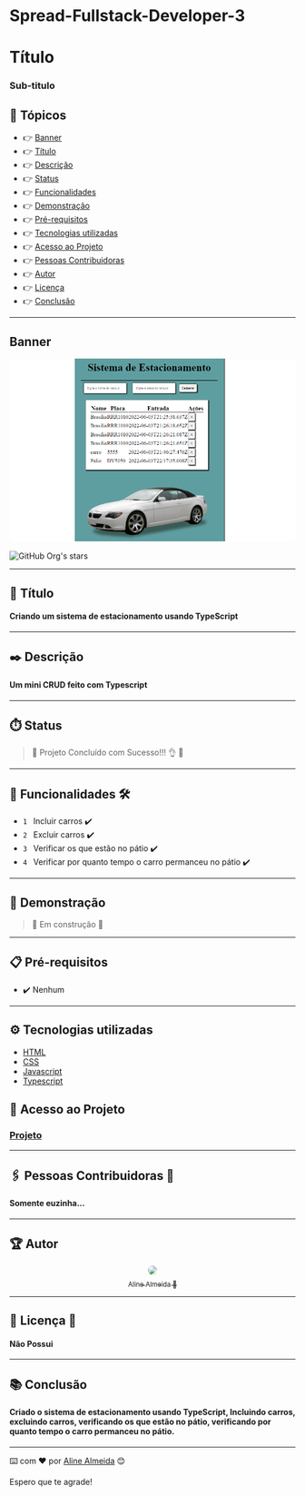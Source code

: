 # Spread-Fullstack-Developer-3


# Título 

### Sub-titulo

## 🏁 Tópicos
 
  * 👉 [Banner](#banner)
  * 👉 [Título](#📌-título)
  * 👉 [Descrição](#✒️-descrição)
  * 👉 [Status](#⏱️-status)
  * 👉 [Funcionalidades](#🔨-funcionalidades-🛠️)
  * 👉 [Demonstração](#🚀-demonstração)
  * 👉 [Pré-requisitos](#📋-pré-requisitos)
  * 👉 [Tecnologias utilizadas](#⚙️-tecnologias-utilizadas)
  * 👉 [Acesso ao Projeto](#📁-acesso-ao-projeto)
  * 👉 [Pessoas Contribuidoras](#🖇️-pessoas-contribuidoras-🤝)
  * 👉 [Autor](#🏆-autor)
  * 👉 [Licença](#🙏-licença-🔖) 
  * 👉 [Conclusão](#📚-conclusão)
 
______________________________________________________________

##  Banner
  <p align="center">
    <img alt="foto do projeto" title="foto do projeto" src="banner.png"/>
  </p>

![GitHub Org's stars](https://img.shields.io/github/stars/camilafernanda?style=social)

______________________________________________________________

## 📌 Título

#### Criando um sistema de estacionamento usando TypeScript

______________________________________________________________
## ✒️ Descrição

#### Um mini CRUD feito com Typescript

______________________________________________________________
## ⏱️ Status

>  🚀 Projeto Concluído com Sucesso!!! 👌 🚧

______________________________________________________________
## 🔨 Funcionalidades 🛠️

- `1 ` Incluir carros ✔️
- `2 ` Excluir carros ✔️
- `3 ` Verificar os que estão no pátio ✔️
- `4 ` Verificar por quanto tempo o carro permanceu no pátio ✔️
______________________________________________________________
## 🚀 Demonstração 

> 🚧 Em construção 🚧

______________________________________________________________
## 📋 Pré-requisitos 

- ✔️ Nenhum

______________________________________________________________
## ⚙️ Tecnologias utilizadas

- [HTML](link)
- [CSS](link)
- [Javascript](link)
- [Typescript](link)


## 📁 Acesso ao Projeto 

### <a href="https://alinealmeida85.github.io/Spread-Fullstack-Developer-3/" name="Projeto" target="_blank">Projeto</a>
______________________________________________________________
## 🖇️ Pessoas Contribuidoras 🤝

#### Somente euzinha... 

______________________________________________________________
## 🏆 Autor 
<div align="center">

  [<img src="https://avatars.githubusercontent.com/u/99259131?v=4" width=115 style=border-radius:50%><br><sub>Aline Almeida 💝</sub>](https://github.com/AlineAlmeida85) 

</div>

______________________________________________________________
## 🙏 Licença 🔖

#### Não Possui
______________________________________________________________
## 📚 Conclusão 

#### Criado o sistema de estacionamento usando TypeScript, Incluindo carros, excluindo carros, verificando os que estão no pátio, verificando por quanto tempo o carro permanceu no pátio.
______________________________________________________________

⌨️ com ❤️ por [Aline Almeida](https://github.com/AlineAlmeida85) 😊

Espero que te agrade! 

